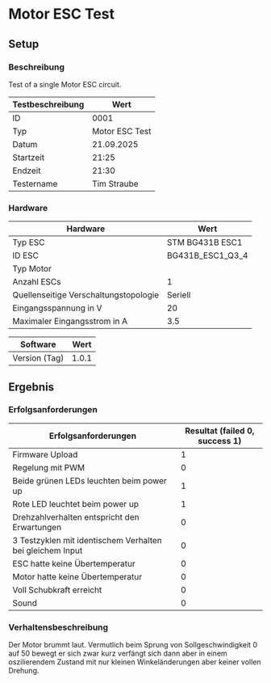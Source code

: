 # Motor ESC Test

## Setup

### Beschreibung

Test of a single Motor ESC circuit.

| **Testbeschreibung** | Wert           |
| -------------------- | -------------- |
| ID                   | 0001           |
| Typ                  | Motor ESC Test |
| Datum                | 21.09.2025     |
| Startzeit            | 21:25          |
| Endzeit              | 21:30          |
| Testername           | Tim Straube    |

### Hardware

| **Hardware**                          | Wert             |
| ------------------------------------- | ---------------- |
| Typ ESC                               | STM BG431B ESC1  |
| ID ESC                                | BG431B_ESC1_Q3_4 |
| Typ Motor                             |                  |
| Anzahl ESCs                           | 1                |
| Quellenseitige Verschaltungstopologie | Seriell          |
| Eingangsspannung in V                 | 20               |
| Maximaler Eingangsstrom in A          | 3.5              |

| **Software**  | Wert  |
| ------------- | ----- |
| Version (Tag) | 1.0.1 |

## Ergebnis

### Erfolgsanforderungen

| **Erfolgsanforderungen**                                  | Resultat (failed 0, success 1) |
| --------------------------------------------------------- | ------------------------------ |
| Firmware Upload                                           | 1                              |
| Regelung mit PWM                                          | 0                              |
| Beide grünen LEDs leuchten beim power up                  | 1                              |
| Rote LED leuchtet beim power up                           | 1                              |
| Drehzahlverhalten entspricht den Erwartungen              | 0                              |
| 3 Testzyklen mit identischem Verhalten bei gleichem Input | 0                              |
| ESC hatte keine Übertemperatur                            | 0                              |
| Motor hatte keine Übertemperatur                          | 0                              |
| Voll Schubkraft erreicht                                  | 0                              |
| Sound                                                     | 0                              |

### Verhaltensbeschreibung

Der Motor brummt laut. Vermutlich beim Sprung von Sollgeschwindigkeit 0 auf 50 bewegt er sich zwar kurz verfängt sich dann aber in einem oszilierendem Zustand mit nur kleinen Winkeländerungen aber keiner vollen Drehung.
